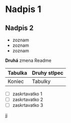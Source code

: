 # Nadpis 1
## Nadpis 2

- zoznam
- zoznam
- zoznam

**Druhá** zmena Readme

| Tabulka | Druhy stlpec |
|---------| ------------ |
| Koniec  | Tabulky      |

- [ ] zaskrtavatko 1
- [ ] zaskrtavatko 2
- [ ] zaskrtavatko 3

jj
